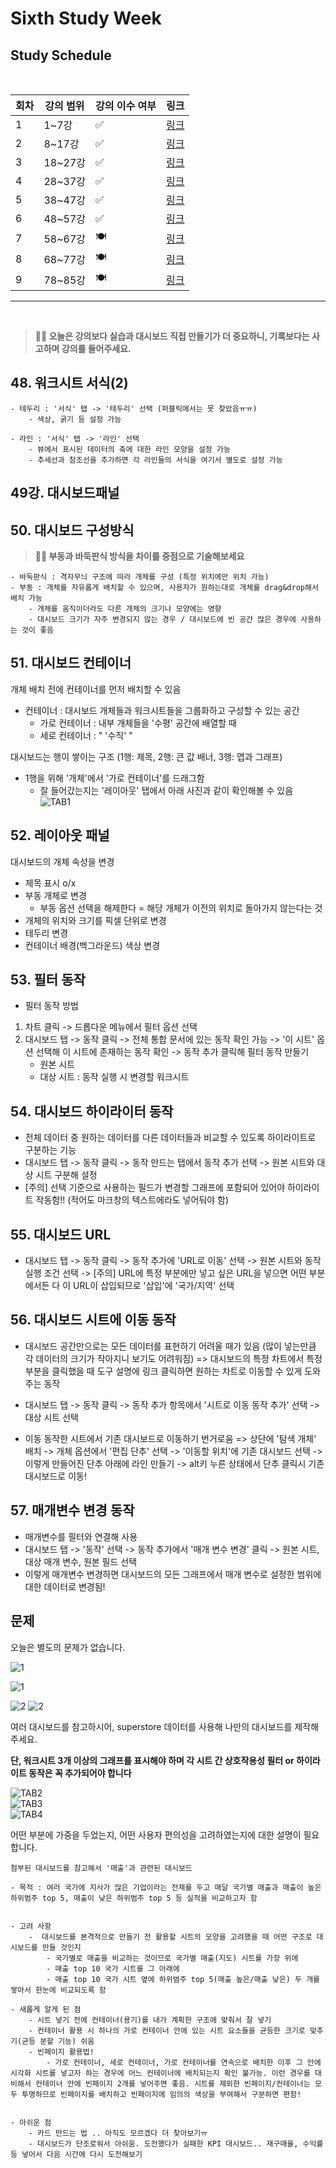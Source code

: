 # Sixth Study Week


## Study Schedule
<br>

| 회차 | 강의 범위   | 강의 이수 여부 | 링크                                                                                                     |
|------|-------------|----------------|--------------------------------------------------------------------------------------------------------|
| 1    | 1~7강       | ✅              | [링크](https://www.youtube.com/watch?v=AXkaUrJs-Ko&list=PL87tgIIryGsa5vdz6MsaOEF8PK-YqK3fz&index=84)    |
| 2    | 8~17강      | ✅              | [링크](https://www.youtube.com/watch?v=AXkaUrJs-Ko&list=PL87tgIIryGsa5vdz6MsaOEF8PK-YqK3fz&index=75)    |
| 3    | 18~27강     | ✅              | [링크](https://www.youtube.com/watch?v=AXkaUrJs-Ko&list=PL87tgIIryGsa5vdz6MsaOEF8PK-YqK3fz&index=65)    |
| 4    | 28~37강     | ✅              | [링크](https://www.youtube.com/watch?v=e6J0Ljd6h44&list=PL87tgIIryGsa5vdz6MsaOEF8PK-YqK3fz&index=55)    |
| 5    | 38~47강     | ✅              | [링크](https://www.youtube.com/watch?v=AXkaUrJs-Ko&list=PL87tgIIryGsa5vdz6MsaOEF8PK-YqK3fz&index=45)    |
| 6    | 48~57강     | ✅              | [링크](https://www.youtube.com/watch?v=AXkaUrJs-Ko&list=PL87tgIIryGsa5vdz6MsaOEF8PK-YqK3fz&index=35)    |
| 7    | 58~67강     | 🍽️             | [링크](https://www.youtube.com/watch?v=AXkaUrJs-Ko&list=PL87tgIIryGsa5vdz6MsaOEF8PK-YqK3fz&index=25)    |
| 8    | 68~77강     | 🍽️             | [링크](https://www.youtube.com/watch?v=AXkaUrJs-Ko&list=PL87tgIIryGsa5vdz6MsaOEF8PK-YqK3fz&index=15)    |
| 9    | 78~85강     | 🍽️             | [링크](https://www.youtube.com/watch?v=AXkaUrJs-Ko&list=PL87tgIIryGsa5vdz6MsaOEF8PK-YqK3fz&index=5)     |
---

<br/>
<!-- 여기까진 그대로 둬 주세요-->

> **🧞‍♀️ 오늘은 강의보다 실습과 대시보드 직접 만들기가 더 중요하니, 기록보다는 사고하며 강의를 들어주세요.**

## 48. 워크시트 서식(2)

<!-- 워크시트에 관해 본 강의에서 알게 된 점을 적어주세요 -->
```
- 테두리 : '서식' 탭 -> '테두리' 선택 (퍼블릭에서는 못 찾았음ㅠㅠ)
    - 색상, 굵기 등 설정 가능

- 라인 : '서식' 탭 -> '라인' 선택
    - 뷰에서 표시된 데이터의 축에 대한 라인 모양을 설정 가능
    - 추세선과 참조선을 추가하면 각 라인들의 서식을 여기서 별도로 설정 가능
```


## 49강. 대시보드패널

<!-- 대시보드패널 강의에서 알게 된 점을 적어주세요. -->


## 50. 대시보드 구성방식

<!-- 알게 된 점을 적고, 아래 질문에 답해보세요 :) -->

> **🧞‍♀️ 부동과 바둑판식 방식을 차이를 중점으로 기술해보세요**
```
- 바둑판식 : 격자무늬 구조에 따라 개체를 구성 (특정 위치에만 위치 가능)
- 부동 : 개체를 자유롭게 배치할 수 있으며, 사용자가 원하는대로 개체를 drag&drop해서 배치 가능
    - 개체를 움직이더라도 다른 개체의 크기나 모양에는 영향 
    - 대시보드 크기가 자주 변경되지 않는 경우 / 대시보드에 빈 공간 많은 경우에 사용하는 것이 좋음
```



## 51. 대시보드 컨테이너

개체 배치 전에 컨테이너를 먼저 배치할 수 있음
- 컨테이너 : 대시보드 개체들과 워크시트들을 그룹화하고 구성할 수 있는 공간
    - 가로 컨테이너 : 내부 개체들을 '수평' 공간에 배열할 때
    - 세로 컨테이너 :     "       '수직'      "


대시보드는 행이 쌓이는 구조 (1행: 제목, 2행: 큰 값 배너, 3행: 맵과 그래프) 
- 1행을 위해 '개체'에서 '가로 컨테이너'를 드래그함
    - 잘 들어갔는지는 '레이아웃' 탭에서 아래 사진과 같이 확인해볼 수 있음
![TAB1](./image/week6/Tableau1.png) <br/>


## 52. 레이아웃 패널
대시보드의 개체 속성을 변경
- 제목 표시 o/x
- 부동 개체로 변경
    - 부동 옵션 선택을 해제한다 = 해당 개체가 이전의 위치로 돌아가지 않는다는 것
- 개체의 위치와 크기를 픽셀 단위로 변경
- 테두리 변경 
- 컨테이너 배경(백그라운드) 색상 변경





## 53. 필터 동작

<!-- 필터 동작에 대해 알게 된 점을 적어주세요 -->
- 필터 동작 방법
1. 차트 클릭 -> 드롭다운 메뉴에서 필터 옵션 선택
2. 대시보드 탭 -> 동작 클릭 -> 전체 통합 문서에 있는 동작 확인 가능 -> '이 시트' 옵션 선택해 이 시트에 존재하는 동작 확인 -> 동작 추가 클릭해 필터 동작 만들기
    - 원본 시트
    - 대상 시트 : 동작 실행 시 변경할 워크시트




## 54. 대시보드 하이라이터 동작

<!-- 하이라이터에 대해 알게 된 점을 적어주세요 -->
- 전체 데이터 중 원하는 데이터를 다른 데이터들과 비교할 수 있도록 하이라이트로 구분하는 기능
- 대시보드 탭 -> 동작 클릭 -> 동작 만드는 탭에서 동작 추가 선택 -> 원본 시트와 대상 시트 구분해 설정
- [주의] 선택 기준으로 사용하는 필드가 변경할 그래프에 포함되어 있어야 하이라이트 작동함!! (적어도 마크창의 텍스트에라도 넣어둬야 함)




## 55. 대시보드 URL

<!-- URL에 대해 알게 된 점을 적어주세요 -->
- 대시보드 탭 -> 동작 클릭 -> 동작 추가에 'URL로 이동' 선택 -> 원본 시트와 동작 실행 조건 선택 -> [주의] URL에 특정 부분에만 넣고 싶은 URL을 넣으면 어떤 부분에서든 다 이 URL이 삽입되므로 '삽입'에 '국가/지역' 선택




## 56. 대시보드 시트에 이동 동작

<!-- 대시보드 시트에 이동에 대해 알게 된 점을 적어주세요!-->
- 대시보드 공간만으로는 모든 데이터를 표현하기 어려울 때가 있음 (많이 넣는만큼 각 데이터의 크기가 작아지니 보기도 어려워짐) 
=> 대시보드의 특정 차트에서 특정 부분을 클릭했을 때 도구 설명에 링크 클릭하면 원하는 차트로 이동할 수 있게 도와주는 동작


- 대시보드 탭 -> 동작 클릭 -> 동작 추가 항목에서 '시트로 이동 동작 추가' 선택 -> 대상 시트 선택

- 이동 동작한 시트에서 기존 대시보드로 이동하기 번거로움
=> 상단에 '탐색 개체' 배치 -> 개체 옵션에서 '편집 단추' 선택 -> '이동할 위치'에 기존 대시보드 선택 -> 이렇게 만들어진 단추 아래에 라인 만들기 -> alt키 누른 상태에서 단추 클릭시 기존 대시보드로 이동! 


## 57. 매개변수 변경 동작

<!-- 매개변수 변경 동작에 대해 알게 된 점을 적어주세요!-->
- 매개변수를 필터와 연결해 사용
- 대시보드 탭 -> '동작' 선택 -> 동작 추가에서 '매개 변수 변경' 클릭 -> 원본 시트, 대상 매개 변수, 원본 필드 선택 
- 이렇게 매개변수 변경하면 대시보드의 모든 그래프에서 매개 변수로 설정한 범위에 대한 데이터로 변경됨!



## 문제

오늘은 별도의 문제가 없습니다. 

![1](../study/img/3rd%20study/1688556627184.png)

![1](../study/img/3rd%20study/Global%20SuperStore%20Dashboard.png)

![2](../study/img/3rd%20study/images.jpeg)
![2](../study/img/3rd%20study/maxresdefault.jpg)

여러 대시보드를 참고하시어, superstore 데이터를 사용해 나만의 대시보드를 제작해주세요.

**단, 워크시트 3개 이상의 그래프를 표시해야 하며 각 시트 간 상호작용성 필터 or 하이라이트 동작은 꼭 추가되어야 합니다**

![TAB2](./image/week6/Tableau2.png) <br/>
![TAB3](./image/week6/Tableau3.png) <br/>
![TAB4](./image/week6/Tableau4.png) <br/>


어떤 부분에 가중을 두었는지, 어떤 사용자 편의성을 고려하였는지에 대한 설명이 필요합니다.
```
첨부된 대시보드를 참고해서 '매출'과 관련된 대시보드

- 목적 : 여러 국가에 지사가 많은 기업이라는 전제를 두고 매달 국가별 매출과 매출이 높은 하위범주 top 5, 매출이 낮은 하위범주 top 5 등 실적을 비교하고자 함


- 고려 사항
    -  대시보드를 본격적으로 만들기 전 활용할 시트의 모양을 고려했을 때 어떤 구조로 대시보드를 만들 것인지
        - 국가별로 매출을 비교하는 것이므로 국가별 매출(지도) 시트를 가장 위에
        - 매출 top 10 국가 시트를 그 아래에
        - 매출 top 10 국가 시트 옆에 하위범주 top 5(매출 높은/매출 낮은) 두 개를 쌓아서 한눈에 비교되도록 함

- 새롭게 알게 된 점
    - 시트 넣기 전에 컨테이너(용기)를 내가 계획한 구조에 맞춰서 잘 넣기
    - 컨테이너 활용 시 하나의 가로 컨테이너 안에 있는 시트 요소들을 균등한 크기로 맞추기(균등 분할 기능) 쉬움
    - 빈페이지 활용법! 
        - 가로 컨테이너, 세로 컨테이너, 가로 컨테이너를 연속으로 배치한 이후 그 안에 시각화 시트를 넣고자 하는 경우에 어느 컨테이너에 배치되는지 확인 불가능. 이런 경우를 대비해서 컨테이너 안에 빈페이지 2개를 넣어주면 좋음. 시트를 제외한 빈페이지/컨테이너는 모두 투명하므로 빈페이지를 배치하고 빈페이지에 임의의 색상을 부여해서 구분하면 편함!


- 아쉬운 점
    - 카드 만드는 법 .. 아직도 모르겠다 더 찾아보기ㅠ
    - 대시보드가 단조로워서 아쉬움. 도전했다가 실패한 KPI 대시보드.. 재구매율, 수익률 등 넣어서 다음 시간에 다시 도전해보기
```
